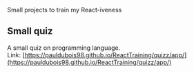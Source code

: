 Small projects to train my React-iveness

## Small quiz
A small quiz on programming language.<br>
Link: [https://pauldubois98.github.io/ReactTraining/quizz/app/](https://pauldubois98.github.io/ReactTraining/quizz/app/)
